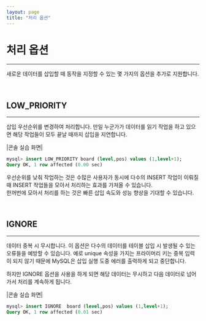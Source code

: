 ```yaml
---
layout: page
title: "처리 옵션"
--- 
```


# 처리 옵션
---
새로운 데이터를 삽입할 때 동작을 지정할 수 있는 몇 가지의 옵션을 추가로 지원합니다.  

<br>

## LOW_PRIORITY 
---
삽입 우선순위를 변경하여 처리합니다. 만일 누군가가 데이터를 읽기 작업을 하고 있으면 해당 작업들이 모두 끝날 때까지 삽입을 지연합니다.  

|콘솔 실습 화면| 
```sql
mysql> insert LOW_PRIORITY board (level,pos) values (1,level+1);
Query OK, 1 row affected (0.00 sec)
```

우선순위를 낮춰 작업하는 것은 수많은 사용자가 동시에 다수의 INSERT 작업이 이뤄질 때 INSERT 작업들을 모아서 처리하는 효과를 가져올 수 있습니다.  
한꺼번에 모아서 처리를 하는 것은 빠른 삽입 속도와 성능 향상을 기대할 수 있습니다.  

<br>

## IGNORE 
---
데이터 중복 시 무시합니다. 이 옵션은 다수의 데이터를 테이블 삽입 시 발생될 수 있는 오류들을 예방할 수 있습니다. 예로 unique 속성을 가지는 프라이머리 키는 중복 입력이 되지 않기 때문에 MySQL은 삽입 실행 도중 에러를 출력하게 되고 중단합니다.  

하지만 IGNORE 옵션을 사용을 하게 되면 해당 데이터는 무시하고 다음 데이터로 넘어 가서 처리를 계속하게 됩니다.  

|콘솔 실습 화면|
```sql
mysql> insert IGNORE  board (level,pos) values (1,level+1);
Query OK, 1 row affected (0.01 sec)

```
